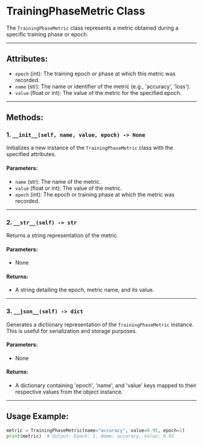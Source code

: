 # TrainingPhaseMetric Class

The `TrainingPhaseMetric` class represents a metric obtained during a specific training phase or epoch.

---

## Attributes:

- `epoch` (int): The training epoch or phase at which this metric was recorded.
- `name` (str): The name or identifier of the metric (e.g., 'accuracy', 'loss').
- `value` (float or int): The value of the metric for the specified epoch.

---

## Methods:

### 1. `__init__(self, name, value, epoch) -> None`

Initializes a new instance of the `TrainingPhaseMetric` class with the specified attributes.

#### Parameters:
- `name` (str): The name of the metric.
- `value` (float or int): The value of the metric.
- `epoch` (int): The epoch or training phase at which the metric was recorded.

---

### 2. `__str__(self) -> str`

Returns a string representation of the metric.

#### Parameters:
- None

#### Returns:
- A string detailing the epoch, metric name, and its value.

---

### 3. `__json__(self) -> dict`

Generates a dictionary representation of the `TrainingPhaseMetric` instance. This is useful for serialization and storage purposes.

#### Parameters:
- None

#### Returns:
- A dictionary containing 'epoch', 'name', and 'value' keys mapped to their respective values from the object instance.

---

## Usage Example:

```python
metric = TrainingPhaseMetric(name="accuracy", value=0.95, epoch=1)
print(metric)  # Output: Epoch: 1, Name: accuracy, Value: 0.95
